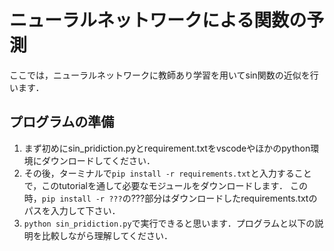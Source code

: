 # ニューラルネットワークによる関数の予測

ここでは，ニューラルネットワークに教師あり学習を用いてsin関数の近似を行います．

## プログラムの準備
1. まず初めにsin_pridiction.pyとrequirement.txtをvscodeやほかのpython環境にダウンロードしてください．
2. その後，ターミナルで`pip install -r requirements.txt`と入力することで，このtutorialを通して必要なモジュールをダウンロードします．
この時，`pip install -r ???`の???部分はダウンロードしたrequirements.txtのパスを入力して下さい．
4. `python sin_pridiction.py`で実行できると思います．プログラムと以下の説明を比較しながら理解してください．
